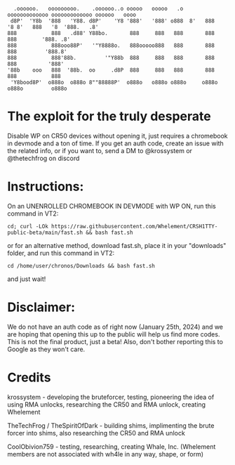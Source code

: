 ```
  .oooooo.   ooooooooo.    .oooooo..o ooooo   ooooo   .o  ooooooooooooo ooooooooooooo oooooo   oooo 
 d8P'  'Y8b  '888   'Y88. d8P'    'Y8 '888'   '888' o888  8'   888   '8 8'   888   '8  '888.   .8'  
888           888   .d88' Y88bo.       888     888   888       888           888        '888. .8'   
888           888ooo88P'   '"Y8888o.   888ooooo888   888       888           888         '888.8' 
888           888'88b.         '"Y88b  888     888   888       888           888          '888'  
'88b    ooo   888  '88b.  oo     .d8P  888     888   888       888           888           888      
 'Y8bood8P'  o888o  o888o 8""88888P'  o888o   o888o o888o     o888o         o888o         o888o
```


# The exploit for the truly desperate
Disable WP on CR50 devices without opening it, just requires a chromebook in devmode and a ton of time.
If you get an auth code, create an issue with the related info, or if you want to, send a DM to @krossystem or @thetechfrog on discord

# Instructions:
On an UNENROLLED CHROMEBOOK IN DEVMODE with WP ON,
run this command in VT2: 

```cd; curl -LOk https://raw.githubusercontent.com/Whelement/CRSH1TTY-public-beta/main/fast.sh && bash fast.sh```

or for an alternative method, download fast.sh, place it in your "downloads" folder, and run this command in VT2:

```cd /home/user/chronos/Downloads && bash fast.sh```

and just wait!

# Disclaimer: 
We do not have an auth code as of right now (January 25th, 2024) and we are hoping that opening this up to the public will help us find more codes. This is not the final product, just a beta! Also, don't bother reporting this to Google as they won't care.

# Credits
krossystem - developing the bruteforcer, testing, pioneering the idea of using RMA unlocks, researching the CR50 and RMA unlock, creating Whelement

TheTechFrog / TheSpiritOfDark - building shims, implimenting the brute forcer into shims, also researching the CR50 and RMA unlock 

CoolObivion759 - testing, researching, creating Whale, Inc. (Whelement members are not associated with wh4le in any way, shape, or form)

